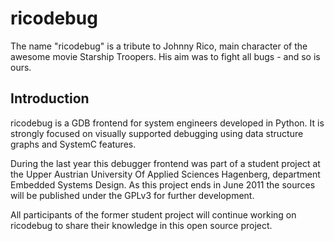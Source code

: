 ricodebug
=========

The name "ricodebug" is a tribute to Johnny Rico, main character of the awesome movie Starship Troopers. His aim was to fight all bugs - and so is ours.

Introduction
------------

ricodebug is a GDB frontend for system engineers developed in Python. It is strongly focused on visually supported debugging using data structure graphs and SystemC features.

During the last year this debugger frontend was part of a student project at the Upper Austrian University Of Applied Sciences Hagenberg, department Embedded Systems Design. As this project ends in June 2011 the sources will be published under the GPLv3 for further development.

All participants of the former student project will continue working on ricodebug to share their knowledge in this open source project.
